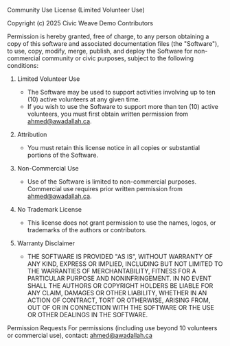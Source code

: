 Community Use License (Limited Volunteer Use)

Copyright (c) 2025 Civic Weave Demo Contributors

Permission is hereby granted, free of charge, to any person obtaining a copy
of this software and associated documentation files (the "Software"), to use,
copy, modify, merge, publish, and deploy the Software for non-commercial
community or civic purposes, subject to the following conditions:

1. Limited Volunteer Use
   - The Software may be used to support activities involving up to ten (10)
     active volunteers at any given time.
   - If you wish to use the Software to support more than ten (10) active
     volunteers, you must first obtain written permission from
     ahmed@awadallah.ca.

2. Attribution
   - You must retain this license notice in all copies or substantial portions
     of the Software.

3. Non-Commercial Use
   - Use of the Software is limited to non-commercial purposes. Commercial use
     requires prior written permission from ahmed@awadallah.ca.

4. No Trademark License
   - This license does not grant permission to use the names, logos, or
     trademarks of the authors or contributors.

5. Warranty Disclaimer
   - THE SOFTWARE IS PROVIDED "AS IS", WITHOUT WARRANTY OF ANY KIND, EXPRESS OR
     IMPLIED, INCLUDING BUT NOT LIMITED TO THE WARRANTIES OF MERCHANTABILITY,
     FITNESS FOR A PARTICULAR PURPOSE AND NONINFRINGEMENT. IN NO EVENT SHALL THE
     AUTHORS OR COPYRIGHT HOLDERS BE LIABLE FOR ANY CLAIM, DAMAGES OR OTHER
     LIABILITY, WHETHER IN AN ACTION OF CONTRACT, TORT OR OTHERWISE, ARISING
     FROM, OUT OF OR IN CONNECTION WITH THE SOFTWARE OR THE USE OR OTHER
     DEALINGS IN THE SOFTWARE.

Permission Requests
For permissions (including use beyond 10 volunteers or commercial use), contact:
  ahmed@awadallah.ca


